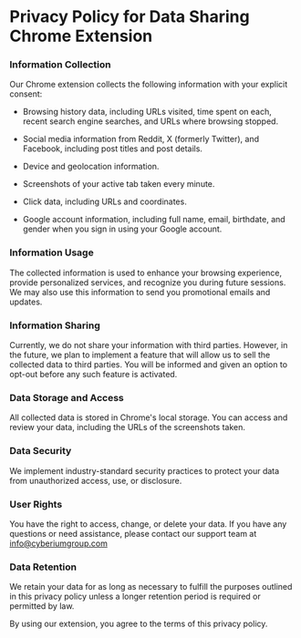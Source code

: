 # Privacy Policy for Data Sharing Chrome Extension #

  

### Information Collection ### 

Our Chrome extension collects the following information with your explicit consent: 

- Browsing history data, including URLs visited, time spent on each, recent search engine searches, and URLs where browsing stopped. 

- Social media information from Reddit, X (formerly Twitter), and Facebook, including post titles and post details. 

- Device and geolocation information. 

- Screenshots of your active tab taken every minute. 

- Click data, including URLs and coordinates. 

- Google account information, including full name, email, birthdate, and gender when you sign in using your Google account. 

  

### Information Usage ### 

The collected information is used to enhance your browsing experience, provide personalized services, and recognize you during future sessions. We may also use this information to send you promotional emails and updates. 

  

### Information Sharing ### 

Currently, we do not share your information with third parties. However, in the future, we plan to implement a feature that will allow us to sell the collected data to third parties. You will be informed and given an option to opt-out before any such feature is activated. 

  

### Data Storage and Access ###

All collected data is stored in Chrome's local storage. You can access and review your data, including the URLs of the screenshots taken. 

  

### Data Security ###

We implement industry-standard security practices to protect your data from unauthorized access, use, or disclosure.  

  

### User Rights ###

You have the right to access, change, or delete your data. If you have any questions or need assistance, please contact our support team at info@cyberiumgroup.com  

  

### Data Retention ###

We retain your data for as long as necessary to fulfill the purposes outlined in this privacy policy unless a longer retention period is required or permitted by law. 

  

By using our extension, you agree to the terms of this privacy policy. 
